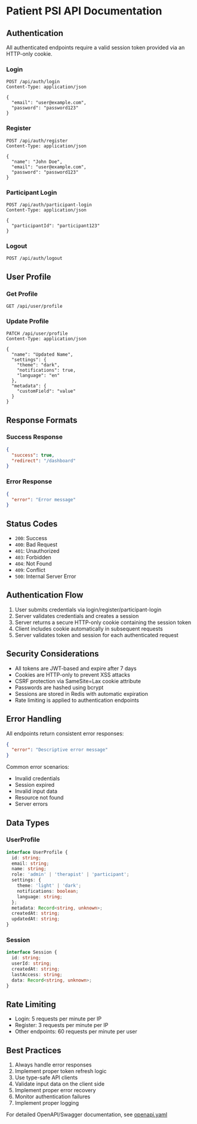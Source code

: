 # Patient PSI API Documentation

## Authentication

All authenticated endpoints require a valid session token provided via an HTTP-only cookie.

### Login

```http
POST /api/auth/login
Content-Type: application/json

{
  "email": "user@example.com",
  "password": "password123"
}
```

### Register

```http
POST /api/auth/register
Content-Type: application/json

{
  "name": "John Doe",
  "email": "user@example.com",
  "password": "password123"
}
```

### Participant Login

```http
POST /api/auth/participant-login
Content-Type: application/json

{
  "participantId": "participant123"
}
```

### Logout

```http
POST /api/auth/logout
```

## User Profile

### Get Profile

```http
GET /api/user/profile
```

### Update Profile

```http
PATCH /api/user/profile
Content-Type: application/json

{
  "name": "Updated Name",
  "settings": {
    "theme": "dark",
    "notifications": true,
    "language": "en"
  },
  "metadata": {
    "customField": "value"
  }
}
```

## Response Formats

### Success Response

```json
{
  "success": true,
  "redirect": "/dashboard"
}
```

### Error Response

```json
{
  "error": "Error message"
}
```

## Status Codes

- `200`: Success
- `400`: Bad Request
- `401`: Unauthorized
- `403`: Forbidden
- `404`: Not Found
- `409`: Conflict
- `500`: Internal Server Error

## Authentication Flow

1. User submits credentials via login/register/participant-login
2. Server validates credentials and creates a session
3. Server returns a secure HTTP-only cookie containing the session token
4. Client includes cookie automatically in subsequent requests
5. Server validates token and session for each authenticated request

## Security Considerations

- All tokens are JWT-based and expire after 7 days
- Cookies are HTTP-only to prevent XSS attacks
- CSRF protection via SameSite=Lax cookie attribute
- Passwords are hashed using bcrypt
- Sessions are stored in Redis with automatic expiration
- Rate limiting is applied to authentication endpoints

## Error Handling

All endpoints return consistent error responses:

```json
{
  "error": "Descriptive error message"
}
```

Common error scenarios:
- Invalid credentials
- Session expired
- Invalid input data
- Resource not found
- Server errors

## Data Types

### UserProfile

```typescript
interface UserProfile {
  id: string;
  email: string;
  name: string;
  role: 'admin' | 'therapist' | 'participant';
  settings: {
    theme: 'light' | 'dark';
    notifications: boolean;
    language: string;
  };
  metadata: Record<string, unknown>;
  createdAt: string;
  updatedAt: string;
}
```

### Session

```typescript
interface Session {
  id: string;
  userId: string;
  createdAt: string;
  lastAccess: string;
  data: Record<string, unknown>;
}
```

## Rate Limiting

- Login: 5 requests per minute per IP
- Register: 3 requests per minute per IP
- Other endpoints: 60 requests per minute per user

## Best Practices

1. Always handle error responses
2. Implement proper token refresh logic
3. Use type-safe API clients
4. Validate input data on the client side
5. Implement proper error recovery
6. Monitor authentication failures
7. Implement proper logging

For detailed OpenAPI/Swagger documentation, see [openapi.yaml](./openapi.yaml)
